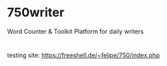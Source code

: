 # 750writer
Word Counter & Toolkit Platform for daily writers
#
testing site: https://freeshell.de/~felipe/750/index.php


